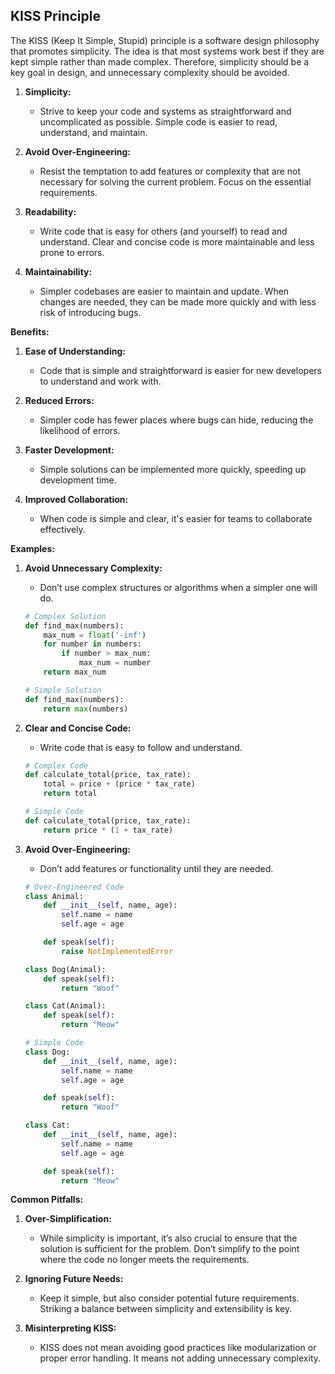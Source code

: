 ## KISS Principle

The KISS (Keep It Simple, Stupid) principle is a software design philosophy that promotes simplicity. The idea is that most systems work best if they are kept simple rather than made complex. Therefore, simplicity should be a key goal in design, and unnecessary complexity should be avoided.

1. **Simplicity:**
   - Strive to keep your code and systems as straightforward and uncomplicated as possible. Simple code is easier to read, understand, and maintain.

2. **Avoid Over-Engineering:**
   - Resist the temptation to add features or complexity that are not necessary for solving the current problem. Focus on the essential requirements.

3. **Readability:**
   - Write code that is easy for others (and yourself) to read and understand. Clear and concise code is more maintainable and less prone to errors.

4. **Maintainability:**
   - Simpler codebases are easier to maintain and update. When changes are needed, they can be made more quickly and with less risk of introducing bugs.

**Benefits:**

1. **Ease of Understanding:**
   - Code that is simple and straightforward is easier for new developers to understand and work with.

2. **Reduced Errors:**
   - Simpler code has fewer places where bugs can hide, reducing the likelihood of errors.

3. **Faster Development:**
   - Simple solutions can be implemented more quickly, speeding up development time.

4. **Improved Collaboration:**
   - When code is simple and clear, it's easier for teams to collaborate effectively.

**Examples:**

1. **Avoid Unnecessary Complexity:**
   - Don’t use complex structures or algorithms when a simpler one will do.
   ```python
   # Complex Solution
   def find_max(numbers):
       max_num = float('-inf')
       for number in numbers:
           if number > max_num:
               max_num = number
       return max_num

   # Simple Solution
   def find_max(numbers):
       return max(numbers)
   ```

2. **Clear and Concise Code:**
   - Write code that is easy to follow and understand.
   ```python
   # Complex Code
   def calculate_total(price, tax_rate):
       total = price + (price * tax_rate)
       return total

   # Simple Code
   def calculate_total(price, tax_rate):
       return price * (1 + tax_rate)
   ```

3. **Avoid Over-Engineering:**
   - Don’t add features or functionality until they are needed.
   ```python
   # Over-Engineered Code
   class Animal:
       def __init__(self, name, age):
           self.name = name
           self.age = age

       def speak(self):
           raise NotImplementedError

   class Dog(Animal):
       def speak(self):
           return "Woof"

   class Cat(Animal):
       def speak(self):
           return "Meow"

   # Simple Code
   class Dog:
       def __init__(self, name, age):
           self.name = name
           self.age = age

       def speak(self):
           return "Woof"

   class Cat:
       def __init__(self, name, age):
           self.name = name
           self.age = age

       def speak(self):
           return "Meow"
   ```

**Common Pitfalls:**

1. **Over-Simplification:**
   - While simplicity is important, it’s also crucial to ensure that the solution is sufficient for the problem. Don’t simplify to the point where the code no longer meets the requirements.

2. **Ignoring Future Needs:**
   - Keep it simple, but also consider potential future requirements. Striking a balance between simplicity and extensibility is key.

3. **Misinterpreting KISS:**
   - KISS does not mean avoiding good practices like modularization or proper error handling. It means not adding unnecessary complexity.
